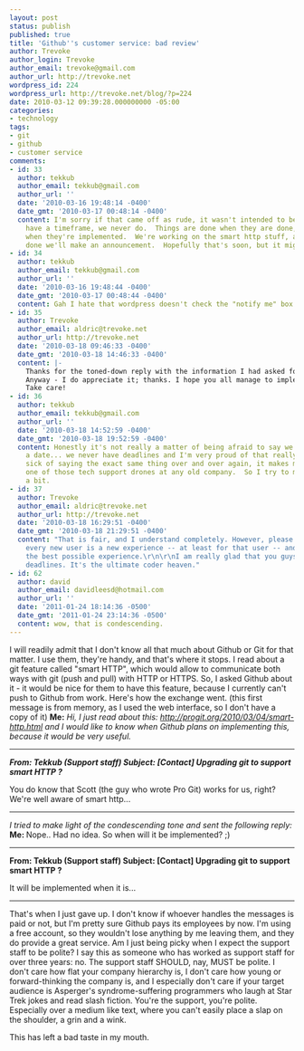 ```yaml
---
layout: post
status: publish
published: true
title: 'Github''s customer service: bad review'
author: Trevoke
author_login: Trevoke
author_email: trevoke@gmail.com
author_url: http://trevoke.net
wordpress_id: 224
wordpress_url: http://trevoke.net/blog/?p=224
date: 2010-03-12 09:39:28.000000000 -05:00
categories:
- technology
tags:
- git
- github
- customer service
comments:
- id: 33
  author: tekkub
  author_email: tekkub@gmail.com
  author_url: ''
  date: '2010-03-16 19:48:14 -0400'
  date_gmt: '2010-03-17 00:48:14 -0400'
  content: I'm sorry if that came off as rude, it wasn't intended to be.  We don't
    have a timeframe, we never do.  Things are done when they are done, they are implemented
    when they're implemented.  We're working on the smart http stuff, and when it's
    done we'll make an announcement.  Hopefully that's soon, but it might be later.
- id: 34
  author: tekkub
  author_email: tekkub@gmail.com
  author_url: ''
  date: '2010-03-16 19:48:44 -0400'
  date_gmt: '2010-03-17 00:48:44 -0400'
  content: Gah I hate that wordpress doesn't check the "notify me" box by default.
- id: 35
  author: Trevoke
  author_email: aldric@trevoke.net
  author_url: http://trevoke.net
  date: '2010-03-18 09:46:33 -0400'
  date_gmt: '2010-03-18 14:46:33 -0400'
  content: |-
    Thanks for the toned-down reply with the information I had asked for. I am constantly amazed that people hate saying "I don't know" so much that they'll do anything to avoid it (this isn't an attack on you, just a general statement, although your behavior does seem to fit the description).
    Anyway - I do appreciate it; thanks. I hope you all manage to implement it soon. Github is a great service and, from what I've read, a great company made of great people.
    Take care!
- id: 36
  author: tekkub
  author_email: tekkub@gmail.com
  author_url: ''
  date: '2010-03-18 14:52:59 -0400'
  date_gmt: '2010-03-18 19:52:59 -0400'
  content: Honestly it's not really a matter of being afraid to say we don't have
    a date... we never have deadlines and I'm very proud of that really.  I just get
    sick of saying the exact same thing over and over again, it makes me feel like
    one of those tech support drones at any old company.  So I try to mix things up
    a bit.
- id: 37
  author: Trevoke
  author_email: aldric@trevoke.net
  author_url: http://trevoke.net
  date: '2010-03-18 16:29:51 -0400'
  date_gmt: '2010-03-18 21:29:51 -0400'
  content: "That is fair, and I understand completely. However, please realize that
    every new user is a new experience -- at least for that user -- and everyone deserves
    the best possible experience.\r\n\r\nI am really glad that you guys work without
    deadlines. It's the ultimate coder heaven."
- id: 62
  author: david
  author_email: davidleesd@hotmail.com
  author_url: ''
  date: '2011-01-24 18:14:36 -0500'
  date_gmt: '2011-01-24 23:14:36 -0500'
  content: wow, that is condescending.
---
```

I will readily admit that I don't know all that much about Github or Git for that matter. I use them, they're handy, and that's where it stops. I read about a git feature called "smart HTTP", which would allow to communicate both ways with git (push and pull) with HTTP or HTTPS. So, I asked Github about it - it would be nice for them to have this feature, because I currently can't push to Github from work. Here's how the exchange went.
(this first message is from memory, as I used the web interface, so I don't have a copy of it)
<strong>Me:</strong> <em>
Hi, I just read about this: http://progit.org/2010/03/04/smart-http.html and I would like to know when Github plans on implementing this, because it would be very useful.
_______
<strong>From: Tekkub (Support staff)
Subject: [Contact] Upgrading git to support smart HTTP ?</strong></em>

You do know that Scott (the guy who wrote Pro Git) works for us, right?  We're well
aware of smart http...<em>
_______
</em><em>I tried to make light of the condescending tone and sent the following reply:</em>
<strong>Me: </strong>
Nope.. Had no idea.
So when will it be implemented? ;)
_______
<strong>From: Tekkub (Support staff)
Subject: [Contact] Upgrading git to support smart HTTP ?</strong>

It will be implemented when it is...
_______

That's when I just gave up. I don't know if whoever handles the messages is paid or not, but I'm pretty sure Github pays its employees by now. I'm using a free account, so they wouldn't lose anything by me leaving them, and they do provide a great service.
Am I just being picky when I expect the support staff to be polite? I say this as someone who has worked as support staff for over three years: no. The support staff SHOULD, nay, MUST be polite. I don't care how flat your company hierarchy is, I don't care how young or forward-thinking the company is, and I especially don't care if your target audience is Asperger's syndrome-suffering programmers who laugh at Star Trek jokes and read slash fiction. You're the support, you're polite. Especially over a medium like text, where you can't easily place a slap on the shoulder, a grin and a wink.

This has left a bad taste in my mouth.
